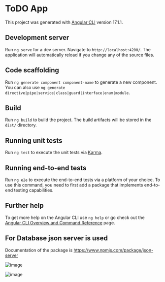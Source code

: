 # ToDO App

This project was generated with [Angular CLI](https://github.com/angular/angular-cli) version 17.1.1.

## Development server

Run `ng serve` for a dev server. Navigate to `http://localhost:4200/`. The application will automatically reload if you change any of the source files.

## Code scaffolding

Run `ng generate component component-name` to generate a new component. You can also use `ng generate directive|pipe|service|class|guard|interface|enum|module`.

## Build

Run `ng build` to build the project. The build artifacts will be stored in the `dist/` directory.

## Running unit tests

Run `ng test` to execute the unit tests via [Karma](https://karma-runner.github.io).

## Running end-to-end tests

Run `ng e2e` to execute the end-to-end tests via a platform of your choice. To use this command, you need to first add a package that implements end-to-end testing capabilities.

## Further help

To get more help on the Angular CLI use `ng help` or go check out the [Angular CLI Overview and Command Reference](https://angular.io/cli) page.

## For Database json server is used
Documentation of the package is https://www.npmjs.com/package/json-server


![image](https://github.com/mubinsaeed/Todo-App-using-Angular17/assets/127494370/a3807483-bed6-48cd-9c9a-4af67c675893)

![image](https://github.com/mubinsaeed/Todo-App-using-Angular17/assets/127494370/e183c502-9d30-46dd-8ac6-90579ca4aaf0)

